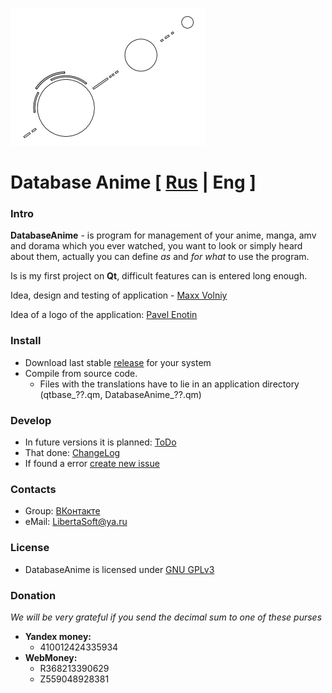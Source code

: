 ![Logo](./images/DBA_logo_m.png)

# Database Anime [ [Rus](./README.md) | Eng ]

### Intro

**DatabaseAnime** - is program for management of your anime, manga, amv and dorama
which you ever watched, you want to look or simply heard about them, actually
you can define *as* and *for what* to use the program.

Is is my first project on **Qt**, difficult features can is entered long enough.

Idea, design and testing of application - [Maxx Volniy](https://vk.com/id233189085)

Idea of a logo of the application: [Pavel Enotin](https://vk.com/everydayiamsuffering)

### Install
- Download last stable [release](https://github.com/LibertaSoft/DatabaseAnime/releases) for your system
- Compile from source code.
  - Files with the translations have to lie in an application directory (qtbase_??.qm, DatabaseAnime_??.qm)

### Develop
- In future versions it is planned: [ToDo](./ToDo.md)
- That done: [ChangeLog](./ChangeLog.md)
- If found a error [create new issue](https://github.com/LibertaSoft/DatabaseAnime/issues/new)

### Contacts
- Group: [ВКонтакте](https://vk.com/db_anime)
- eMail: [LibertaSoft@ya.ru](mailto:libertasoft@ya.ru)

### License
- DatabaseAnime is licensed under [GNU GPLv3](./LICENSE)

### Donation
*We will be very grateful if you send the decimal sum to one of these purses*
- **Yandex money:**
  - 410012424335934
- **WebMoney:**
  - R368213390629
  - Z559048928381
